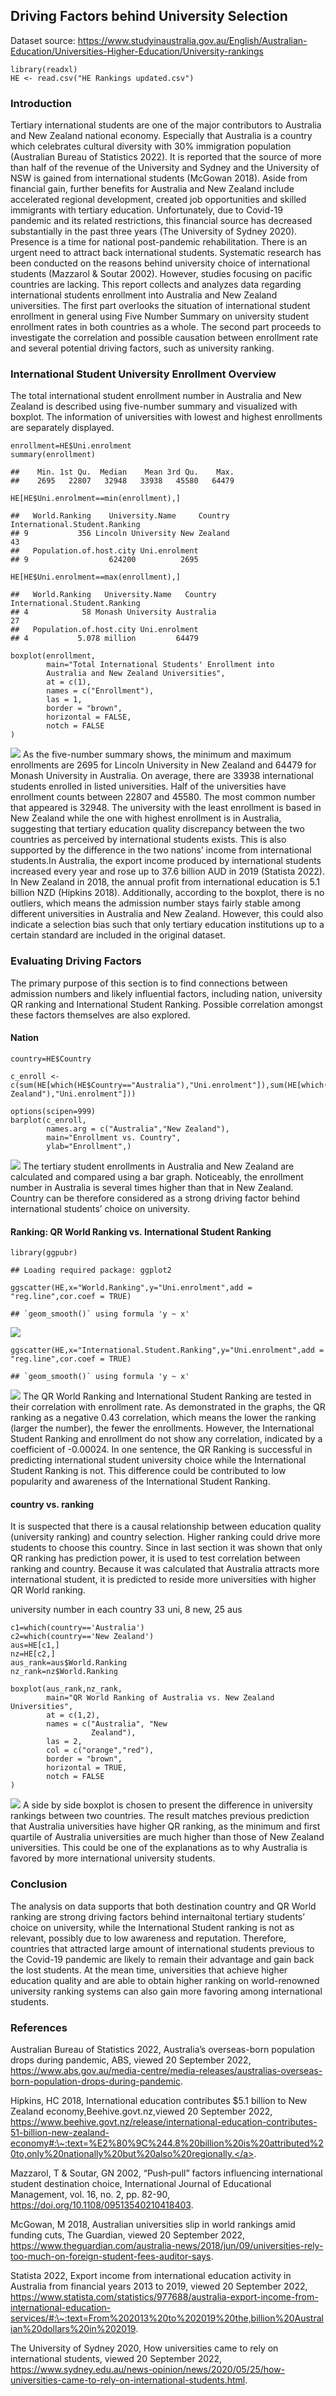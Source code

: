 ## Driving Factors behind University Selection

Dataset source:
<https://www.studyinaustralia.gov.au/English/Australian-Education/Universities-Higher-Education/University-rankings>

    library(readxl)
    HE <- read.csv("HE Rankings updated.csv")

### Introduction

Tertiary international students are one of the major contributors to
Australia and New Zealand national economy. Especially that Australia is
a country which celebrates cultural diversity with 30% immigration
population (Australian Bureau of Statistics 2022). It is reported that
the source of more than half of the revenue of the University and Sydney
and the University of NSW is gained from international students (McGowan
2018). Aside from financial gain, further benefits for Australia and New
Zealand include accelerated regional development, created job
opportunities and skilled immigrants with tertiary education.
Unfortunately, due to Covid-19 pandemic and its related restrictions,
this financial source has decreased substantially in the past three
years (The University of Sydney 2020). Presence is a time for national
post-pandemic rehabilitation. There is an urgent need to attract back
international students. Systematic research has been conducted on the
reasons behind university choice of international students (Mazzarol &
Soutar 2002). However, studies focusing on pacific countries are
lacking. This report collects and analyzes data regarding international
students enrollment into Australia and New Zealand universities. The
first part overlooks the situation of international student enrollment
in general using Five Number Summary on university student enrollment
rates in both countries as a whole. The second part proceeds to
investigate the correlation and possible causation between enrollment
rate and several potential driving factors, such as university ranking.

### International Student University Enrollment Overview

The total international student enrollment number in Australia and New
Zealand is described using five-number summary and visualized with
boxplot. The information of universities with lowest and highest
enrollments are separately displayed.

    enrollment=HE$Uni.enrolment
    summary(enrollment)

    ##    Min. 1st Qu.  Median    Mean 3rd Qu.    Max. 
    ##    2695   22807   32948   33938   45580   64479

    HE[HE$Uni.enrolment==min(enrollment),]

    ##   World.Ranking    University.Name     Country International.Student.Ranking
    ## 9           356 Lincoln University New Zealand                            43
    ##   Population.of.host.city Uni.enrolment
    ## 9                  624200          2695

    HE[HE$Uni.enrolment==max(enrollment),]

    ##   World.Ranking   University.Name   Country International.Student.Ranking
    ## 4            58 Monash University Australia                            27
    ##   Population.of.host.city Uni.enrolment
    ## 4           5.078 million         64479

    boxplot(enrollment,
            main="Total International Students' Enrollment into 
            Australia and New Zealand Universities",
            at = c(1),
            names = c("Enrollment"),
            las = 1,
            border = "brown",
            horizontal = FALSE,
            notch = FALSE
    )

![](https://github.com/yhuuc/data_analysis/blob/main/R/7.png)
As the five-number summary shows, the minimum and maximum enrollments
are 2695 for Lincoln University in New Zealand and 64479 for Monash
University in Australia. On average, there are 33938 international
students enrolled in listed universities. Half of the universities have
enrollment counts between 22807 and 45580. The most common number that
appeared is 32948. The university with the least enrollment is based in
New Zealand while the one with highest enrollment is in Australia,
suggesting that tertiary education quality discrepancy between the two
countries as perceived by international students exists. This is also
supported by the difference in the two nations’ income from
international students.In Australia, the export income produced by
international students increased every year and rose up to 37.6 billion
AUD in 2019 (Statista 2022). In New Zealand in 2018, the annual profit
from international education is 5.1 billion NZD (Hipkins 2018).
Additionally, according to the boxplot, there is no outliers, which
means the admission number stays fairly stable among different
universities in Australia and New Zealand. However, this could also
indicate a selection bias such that only tertiary education institutions
up to a certain standard are included in the original dataset.

### Evaluating Driving Factors

The primary purpose of this section is to find connections between
admission numbers and likely influential factors, including nation,
university QR ranking and International Student Ranking. Possible
correlation amongst these factors themselves are also explored.

#### Nation

    country=HE$Country

    c_enroll <- c(sum(HE[which(HE$Country=="Australia"),"Uni.enrolment"]),sum(HE[which(HE$Country=="New Zealand"),"Uni.enrolment"]))

    options(scipen=999)
    barplot(c_enroll,
            names.arg = c("Australia","New Zealand"),
            main="Enrollment vs. Country",
            ylab="Enrollment",)

![](https://github.com/yhuuc/data_analysis/blob/main/R/8.png)
The tertiary student enrollments in Australia and New Zealand are
calculated and compared using a bar graph. Noticeably, the enrollment
number in Australia is several times higher than that in New Zealand.
Country can be therefore considered as a strong driving factor behind
international students’ choice on university.

#### Ranking: QR World Ranking vs. International Student Ranking

    library(ggpubr)

    ## Loading required package: ggplot2

    ggscatter(HE,x="World.Ranking",y="Uni.enrolment",add = "reg.line",cor.coef = TRUE)

    ## `geom_smooth()` using formula 'y ~ x'

![](https://github.com/yhuuc/data_analysis/blob/main/R/9.png)

    ggscatter(HE,x="International.Student.Ranking",y="Uni.enrolment",add = "reg.line",cor.coef = TRUE)

    ## `geom_smooth()` using formula 'y ~ x'

![](https://github.com/yhuuc/data_analysis/blob/main/R/10.png)
The QR World Ranking and International Student Ranking are tested in
their correlation with enrollment rate. As demonstrated in the graphs,
the QR ranking as a negative 0.43 correlation, which means the lower the
ranking (larger the number), the fewer the enrollments. However, the
International Student Ranking and enrollment do not show any
correlation, indicated by a coefficient of -0.00024. In one sentence,
the QR Ranking is successful in predicting international student
university choice while the International Student Ranking is not. This
difference could be contributed to low popularity and awareness of the
International Student Ranking.

#### country vs. ranking

It is suspected that there is a causal relationship between education
quality (university ranking) and country selection. Higher ranking could
drive more students to choose this country. Since in last section it was
shown that only QR ranking has prediction power, it is used to test
correlation between ranking and country. Because it was calculated that
Australia attracts more international student, it is predicted to reside
more universities with higher QR World ranking.

university number in each country 33 uni, 8 new, 25 aus

    c1=which(country=='Australia')
    c2=which(country=='New Zealand')
    aus=HE[c1,]
    nz=HE[c2,]
    aus_rank=aus$World.Ranking
    nz_rank=nz$World.Ranking

    boxplot(aus_rank,nz_rank,
            main="QR World Ranking of Australia vs. New Zealand Universities",
            at = c(1,2),
            names = c("Australia", "New 
                      Zealand"),
            las = 2,
            col = c("orange","red"),
            border = "brown",
            horizontal = TRUE,
            notch = FALSE
    )

![](https://github.com/yhuuc/data_analysis/blob/main/R/11.png)
A side by side boxplot is chosen to present the difference in university
rankings between two countries. The result matches previous prediction
that Australia universities have higher QR ranking, as the minimum and
first quartile of Australia universities are much higher than those of
New Zealand universities. This could be one of the explanations as to
why Australia is favored by more international university students.

### Conclusion

The analysis on data supports that both destination country and QR World
ranking are strong driving factors behind internaitonal tertiary
students’ choice on university, while the International Student ranking
is not as relevant, possibly due to low awareness and reputation.
Therefore, countries that attracted large amount of international
students previous to the Covid-19 pandemic are likely to remain their
advantage and gain back the lost students. At the mean time,
universities that achieve higher education quality and are able to
obtain higher ranking on world-renowned university ranking systems can
also gain more favoring among international students.

### References

Australian Bureau of Statistics 2022, Australia’s overseas-born
population drops during pandemic, ABS, viewed 20 September 2022,
<https://www.abs.gov.au/media-centre/media-releases/australias-overseas-born-population-drops-during-pandemic>.

Hipkins, HC 2018, International education contributes $5.1 billion to
New Zealand economy,Beehive.govt.nz,viewed 20 September 2022, <a
href="https://www.beehive.govt.nz/release/international-education-contributes-51-billion-new-zealand-economy#:\~:text=%E2%80%9C%244.8%20billion%20is%20attributed%20to,only%20nationally%20but%20also%20regionally."
class="uri">https://www.beehive.govt.nz/release/international-education-contributes-51-billion-new-zealand-economy#:\~:text=%E2%80%9C%244.8%20billion%20is%20attributed%20to,only%20nationally%20but%20also%20regionally.</a>.

Mazzarol, T & Soutar, GN 2002, “Push‐pull” factors influencing
international student destination choice, International Journal of
Educational Management, vol. 16, no. 2, pp. 82-90,
<https://doi.org/10.1108/09513540210418403>.

McGowan, M 2018, Australian universities slip in world rankings amid
funding cuts, The Guardian, viewed 20 September 2022,
<https://www.theguardian.com/australia-news/2018/jun/09/universities-rely-too-much-on-foreign-student-fees-auditor-says>.

Statista 2022, Export income from international education activity in
Australia from financial years 2013 to 2019, viewed 20 September 2022,
<a
href="https://www.statista.com/statistics/977688/australia-export-income-from-international-education-services/#:\~:text=From%202013%20to%202019%20the,billion%20Australian%20dollars%20in%202019"
class="uri">https://www.statista.com/statistics/977688/australia-export-income-from-international-education-services/#:\~:text=From%202013%20to%202019%20the,billion%20Australian%20dollars%20in%202019</a>.

The University of Sydney 2020, How universities came to rely on
international students, viewed 20 September 2022,
<https://www.sydney.edu.au/news-opinion/news/2020/05/25/how-universities-came-to-rely-on-international-students.html>.
